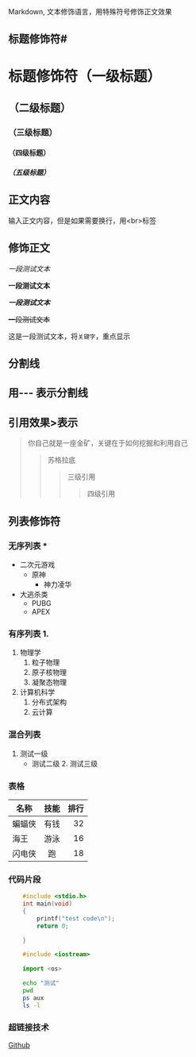  Markdown, 文本修饰语言，用特殊符号修饰正文效果<br>

## 标题修饰符\#

# 标题修饰符（一级标题）
## （二级标题）
### （三级标题）
#### （四级标题）
##### （五级标题）

## 正文内容

  输入正文内容，但是如果需要换行，用\<br\>标签

## 修饰正文
	
  *一段测试文本*

  **一段测试文本**

  ***一段测试文本***

  ~~一段测试文本~~

  这是一段测试文本，将`关键字`，重点显示

## 分割线

  用\-\-\- 表示分割线  
---

## 引用效果\>表示
> 你自己就是一座金矿，关键在于如何挖掘和利用自己
>> 苏格拉底
>>> 三级引用
>>>> 四级引用

## 列表修饰符
### 无序列表 \*
* 二次元游戏
  * 原神
    * 神力凌华
* 大逃杀类
  * PUBG
  * APEX

### 有序列表 1.
1. 物理学
   1. 粒子物理
   2. 原子核物理
   3. 凝聚态物理
2. 计算机科学
   1. 分布式架构
   2. 云计算

### 混合列表
1. 测试一级
   * 测试二级
     2. 测试三级
### 表格
名称|技能|排行
--|:--:|--:
蝙蝠侠|有钱|32
海王|游泳|16
闪电侠|跑|18

### 代码片段
```c
	#include <stdio.h>
	int main(void)
	{
		printf("test code\n");
		return 0;

	}
```

```cpp
	#include <iostream>
```
```python
	import <os>
```


```bash
	echo "测试"
	pwd
	ps aux
	ls -l
```

### 超链接技术

[Github](https://www.github.com "点击访问")

